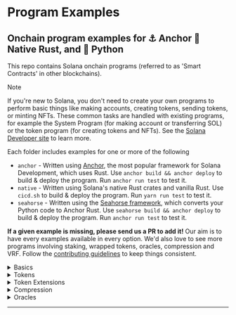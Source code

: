 # Program Examples

## Onchain program examples for :anchor: Anchor :crab: Native Rust, and :snake: Python

This repo contains Solana onchain programs (referred to as 'Smart Contracts' in other blockchains).

> [!NOTE]
> If you're new to Solana, you don't need to create your own programs to perform basic things like making accounts, creating tokens, sending tokens, or minting NFTs. These common tasks are handled with existing programs, for example the System Program (for making account or transferring SOL) or the token program (for creating tokens and NFTs). See the [Solana Developer site](https://solana.com/developers) to learn more.

Each folder includes examples for one or more of the following

- `anchor` - Written using [Anchor](https://www.anchor-lang.com/), the most popular framework for Solana Development, which uses Rust. Use `anchor build && anchor deploy` to build & deploy the program. Run `anchor run test` to test it.
- `native` - Written using Solana's native Rust crates and vanilla Rust. Use `cicd.sh` to build & deploy the program. Run `yarn run test` to test it.
- `seahorse` - Written using the [Seahorse framework](https://seahorse-lang.org/), which converts your Python code to Anchor Rust. Use `seahorse build && anchor deploy` to build & deploy the program. Run `anchor run test` to test it.

**If a given example is missing, please send us a PR to add it!** Our aim is to have every examples available in every option. We'd also love to see more programs involving staking, wrapped tokens, oracles, compression and VRF. Follow the [contributing guidelines](./CONTRIBUTING.md) to keep things consistent.

<details>
  <summary>Basics</summary>

### Hello world

[Hello World on Solana! A minimal program that logs a greeting.](./basics/hello-solana/README.md)

[anchor](./basics/hello-solana/anchor) [native](./basics/hello-solana/native) [seahorse](./basics/hello-solana/seahorse)

### Account-data

Store and retrieve data using Solana accounts.

[anchor](./basics/account-data/anchor) [native](./basics/account-data/native)

### Storing global state - Counter

[Use a PDA to store global state, making a counter that increments when called.](./basics/counter/README.md)

[anchor](./basics/counter/anchor) [native](./basics/counter/native) [seahorse](./basics/counter/seahorse)

### Saving per-user state - Favorites

Save and update per-user state on the blockchain, ensuring users can only update their own information.

[anchor](./basics/favorites/anchor)

### Checking Instruction Accounts

[Check that the accounts provided in incoming instructions meet particular criteria.](./basics/checking-accounts/README.md)

[anchor](./basics/checking-accounts/anchor) [native](./basics/checking-accounts/native)

### Closing Accounts

Close an account and get the Lamports back.

[anchor](./basics/close-account/anchor) [native](./basics/close-account/native)

### Creating Accounts

[Make new accounts on the blockchain.](./basics/create-account/README.md)

[anchor](./basics/create-account/anchor) [native](./basics/create-account/native)

### Cross program invocations

[Invoke an instruction handler from one onchain program in another onchain program.](./basics/cross-program-invocation/README.md)

[anchor](./basics/cross-program-invocation/anchor) [native](./basics/cross-program-invocation/native)

### PDA rent-payer

[Use a PDA to pay the rent for the creation of a new account.](./basics/pda-rent-payer/README.md)

[anchor](./basics/pda-rent-payer/anchor) [native](./basics/pda-rent-payer/native)

### Processing instructions

[Add parameters to an instruction handler and use them.](./basics/processing-instructions/README.md)

[anchor](./basics/processing-instructions/anchor) [native](./basics/processing-instructions/native)

### Storing date in program derived addresses

Store and retrieve state in Solana.

[anchor](./basics/program-derived-addresses/anchor) [native](./basics/program-derived-addresses/native)

### Handling accounts that expland in size

How to store state that changes size in Solana.

[anchor](./basics/realloc/anchor) [native](./basics/realloc/native)

### Calculating account size to determine rent

[Determine the necessary minimum rent by calculating an account's size.](./basics/rent/README.md)

[anchor](./basics/rent/anchor) [native](./basics/rent/native)

### Laying out larger programs

[Layout larger Solana onchain programs.](./basics/repository-layout/README.md)

[anchor](./basics/repository-layout/anchor) [native](./basics/repository-layout/native)

### Transferring SOL

[Send SOL between two accounts.](./basics/transfer-sol/README.md)

[anchor](./basics/transfer-sol/anchor) [native](./basics/transfer-sol/native) [seahorse](./basics/transfer-sol/seahorse)

</details>
<details>
  <summary>Tokens</summary>

### Creating tokens

[Create a token on Solana with a token symbol and icon.](./tokens/create-token/README.md)

[anchor](./tokens/create-token/anchor) [native](./tokens/create-token/native)

### Minting NFTS

[Mint an NFT from inside your own onchain program using the Token and Metaplex Token Metadata programs.](./tokens/nft-minter/README.md) Reminder: you don't need your own program just to mint an NFT, see the note at the top of this README.

[anchor](./tokens/nft-minter/anchor) [native](./tokens/nft-minter/native)

### Minting a token from inside a program

[Mint a Token from inside your own onchain program using the Token program.](./tokens/spl-token-minter/README.md) Reminder: you don't need your own program just to mint an NFT, see the note at the top of this README.

[anchor](./tokens/spl-token-minter/anchor) [native](./tokens/spl-token-minter/native)

### Transferring Tokens

[Transfer tokens between accounts](./tokens/transfer-tokens/README.md)

[anchor](./tokens/transfer-tokens/anchor) [native](./tokens/transfer-tokens/native) [seahorse](./tokens/transfer-tokens/seahorse)

### Allowing users to swap digital assets - Escrow

Allow two users to swap digital assets with each other, each getting 100% of what the other has offered due to the power of decentralization!

[anchor](./tokens/escrow/anchor)

### Minting a token from inside a program with a PDA as the mint authority

[Mint a Token from inside your own onchain program using the Token program.](./tokens/pda-mint-authority/README.md) Reminder: you don't need your own program just to mint an NFT, see the note at the top of this README.

[anchor](./tokens/pda-mint-authority/anchor) [native](./tokens/pda-mint-authority/native)

### Creating an Automated Market Maker

[Create liquidity pools to allow trading of new digital assets and allows users that provide liquidity to be rewarded by creating an Automated Market Maker.](./tokens/token-swap/README.md)

[anchor](./tokens/token-swap/anchor)

</details>

<details>

  <summary>Token Extensions</summary>

### Basics - create token mints, mint tokens, and transfer tokens with Token Extensions

Create token mints, mint tokens, and transferr tokens using Token Extensions.

[anchor](./tokens/token-2022/basics/anchor)

### Preventing CPIs with CPI guard

Enable CPI guard to prevents certain token action from occurring within CPI (Cross-Program Invocation).

[anchor](./tokens/token-2022/cpi-guard/anchor)

### Using default account state

Create new token accounts that are frozen by default.

[anchor](./tokens/token-2022/default-account-state/anchor) [native](./tokens/token-2022/default-account-state/native)

### Grouping tokens

Create tokens that belong to larger groups of tokens using the Group Pointer extension.

[anchor](./tokens/token-2022/group/anchor)

### Creating token accounts whose owner cannot be changed

Create tokens whose owning program cannot be changed.

[anchor](./tokens/token-2022/immutable-owner/anchor)

### Interest bearing tokens

Create tokens that show an 'interest' calculation.

[anchor](./tokens/token-2022/interest-bearing/anchor)

### Requiring transactions to include descriptive memos

Create tokens where transfers must have a memo describing the transaction attached.

[anchor](./tokens/token-2022/memo-transfer/anchor)

### Adding on-chain metadata to the token mint

Create tokens that store their onchain metadata inside the token mint, without needing to use or pay for additional programs.

[anchor](./tokens/token-2022/metadata/anchor)

### Allow a designedated account to close a mint

Allow a designated account to close a Mint.

[anchor](./tokens/token-2022/mint-close-authority/anchor) [native](./tokens/token-2022/mint-close-authority/native)

### Usng multiple token extensions

Use multiple Token Extensions at once.

[native](./tokens/token-2022/multiple-extensions/native)

### Non-transferrable - create tokens that can't be transferred.

Create tokens that cannot be transferred.

[anchor](./tokens/token-2022/non-transferable/anchor) [native](./tokens/token-2022/non-transferable/native)

### Permanent Delegate - Create tokens permanently under the control of a particular account

Create tokens that remain under the control of an account, even when transferred elsewhere.

[anchor](./tokens/token-2022/permanent-delegate/anchor)

### Create tokens with a transfer-fee.

Create tokens with an inbuilt transfer fee.

[anchor](./tokens/token-2022/transfer-fee/anchor) [native](./tokens/token-2022/transfer-fee/native)

</details>
<details>

<summary>Compression</summary>

### Cnft-burn

Burn compressed NFTs.

[anchor](./compression/cnft-burn/anchor)

### Cnft-vault

Store Metaplex compressed NFTs inside a PDA.

[anchor](./compression/cnft-vault/anchor)

### Cutils

Work with Metaplex compressed NFTs.

[anchor](./compression/cutils/anchor)

</details>

<details>

<summary>Oracles</summary>

### pyth

Use a data source for offchain data (called an Oracle) to perform activities onchain.

[anchor](./oracles/pyth/anchor) [seahorse](./oracles/pyth/seahorse)

</details>

---
